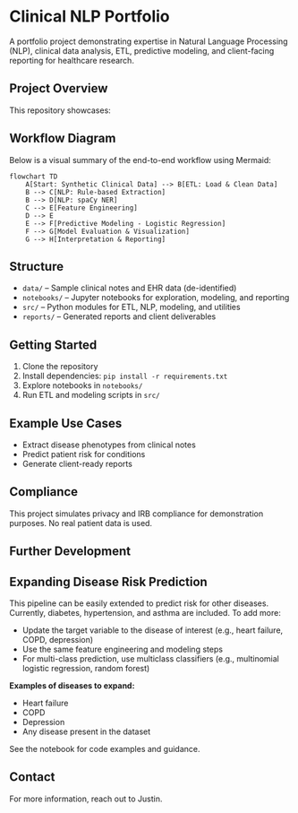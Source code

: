 # Clinical NLP Portfolio

A portfolio project demonstrating expertise in Natural Language Processing (NLP), clinical data analysis, ETL, predictive modeling, and client-facing reporting for healthcare research.

## Project Overview
This repository showcases:

## Workflow Diagram

Below is a visual summary of the end-to-end workflow using Mermaid:

```mermaid
flowchart TD
	A[Start: Synthetic Clinical Data] --> B[ETL: Load & Clean Data]
	B --> C[NLP: Rule-based Extraction]
	B --> D[NLP: spaCy NER]
	C --> E[Feature Engineering]
	D --> E
	E --> F[Predictive Modeling - Logistic Regression]
	F --> G[Model Evaluation & Visualization]
	G --> H[Interpretation & Reporting]
```

## Structure
- `data/` – Sample clinical notes and EHR data (de-identified)
- `notebooks/` – Jupyter notebooks for exploration, modeling, and reporting
- `src/` – Python modules for ETL, NLP, modeling, and utilities
- `reports/` – Generated reports and client deliverables

## Getting Started
1. Clone the repository
2. Install dependencies: `pip install -r requirements.txt`
3. Explore notebooks in `notebooks/`
4. Run ETL and modeling scripts in `src/`

## Example Use Cases
- Extract disease phenotypes from clinical notes
- Predict patient risk for conditions
- Generate client-ready reports

## Compliance
This project simulates privacy and IRB compliance for demonstration purposes. No real patient data is used.

## Further Development

## Expanding Disease Risk Prediction

This pipeline can be easily extended to predict risk for other diseases. Currently, diabetes, hypertension, and asthma are included. To add more:

- Update the target variable to the disease of interest (e.g., heart failure, COPD, depression)
- Use the same feature engineering and modeling steps
- For multi-class prediction, use multiclass classifiers (e.g., multinomial logistic regression, random forest)

**Examples of diseases to expand:**
- Heart failure
- COPD
- Depression
- Any disease present in the dataset

See the notebook for code examples and guidance.

## Contact
For more information, reach out to Justin. 
